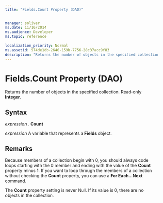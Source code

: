 ```yaml
---
title: "Fields.Count Property (DAO)"
 
 
manager: soliver
ms.date: 11/16/2014
ms.audience: Developer
ms.topic: reference
  
localization_priority: Normal
ms.assetid: 574de1db-2640-159b-7756-28c37acc9f83
description: "Returns the number of objects in the specified collection. Read-only Integer ."
---
```


# Fields.Count Property (DAO)

Returns the number of objects in the specified collection. Read-only **Integer**. 
  
## Syntax

 *expression*  . **Count**
  
 *expression*  A variable that represents a **Fields** object. 
  
## Remarks

Because members of a collection begin with 0, you should always code loops starting with the 0 member and ending with the value of the **Count** property minus 1. If you want to loop through the members of a collection without checking the **Count** property, you can use a **For Each...Next** command. 
  
The **Count** property setting is never Null. If its value is 0, there are no objects in the collection. 
  

